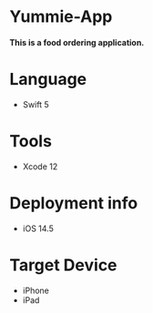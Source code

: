 # Yummie-App
#### This is a food ordering application. 
# Language
- Swift 5
# Tools 
- Xcode 12
# Deployment info
- iOS 14.5
# Target Device
- iPhone
- iPad
